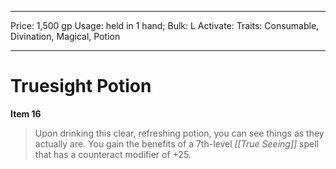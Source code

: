 
---
Price: 1,500 gp
Usage: held in 1 hand;
Bulk: L
Activate: 
Traits: Consumable, Divination, Magical, Potion

---

# Truesight Potion

**Item 16**

> Upon drinking this clear, refreshing potion, you can see things as they actually are. You gain the benefits of a 7th-level *[[True Seeing]]* spell that has a counteract modifier of +25.
